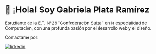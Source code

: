 # 👋 ¡Hola! Soy Gabriela Plata Ramírez

Estudiante de la E.T. N°26 "Confederación Suiza" en la especialidad de Computación, con una profunda pasión por el desarrollo web y el diseño. 

Contactame por:

[![linkedin](https://img.shields.io/badge/linkedin-0A66C2?style=for-the-badge&logo=linkedin&logoColor=white)](https://www.linkedin.com/in/gabriela-plata-ram%C3%ADrez-78949a263/)
